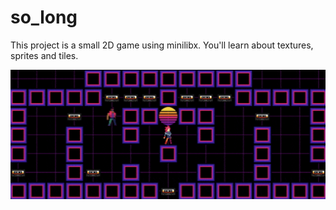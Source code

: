 # so_long
This project is a small 2D game using minilibx. You'll learn about textures, sprites and tiles.

![Preview](https://github.com/frogfromlake/so_long/blob/master/Preview.png)
